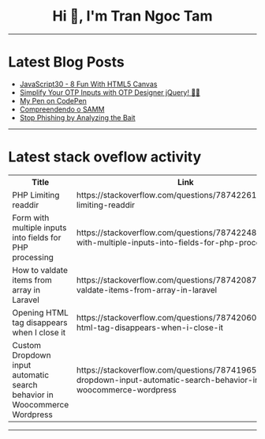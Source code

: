 <h1 align="center">Hi 👋, I'm Tran Ngoc Tam</h1>

---

# Latest Blog Posts 
<!-- BLOG-POST-LIST:START -->
- [JavaScript30 - 8 Fun With HTML5 Canvas](https://dev.to/virtualsobriety/javascript30-8-fun-with-html5-canvas-4pg3)
- [Simplify Your OTP Inputs with OTP Designer jQuery! 🎉✨](https://dev.to/hichemtab-tech/simplify-your-otp-inputs-with-otp-designer-jquery-3i1g)
- [My Pen on CodePen](https://dev.to/tom_ford_6543e5db41fdbb68/my-pen-on-codepen-5eh9)
- [Compreendendo o SAMM](https://dev.to/brmartin/compreendendo-o-samm-2ccm)
- [Stop Phishing by Analyzing the Bait](https://dev.to/rebeccapeltz/stop-phishing-by-analyzing-the-bait-3f0f)
<!-- BLOG-POST-LIST:END -->

---

# Latest stack oveflow activity
<table>
  <tr><th>Title</th><th>Link</th></tr>
  <!-- STACKOVERFLOW:START --><tr><td>PHP Limiting readdir</td><td>https://stackoverflow.com/questions/78742261/php-limiting-readdir</td></tr><tr><td>Form with multiple inputs into fields for PHP processing</td><td>https://stackoverflow.com/questions/78742248/form-with-multiple-inputs-into-fields-for-php-processing</td></tr><tr><td>How to valdate items from array in Laravel</td><td>https://stackoverflow.com/questions/78742087/how-to-valdate-items-from-array-in-laravel</td></tr><tr><td>Opening HTML tag disappears when I close it</td><td>https://stackoverflow.com/questions/78742060/opening-html-tag-disappears-when-i-close-it</td></tr><tr><td>Custom Dropdown input automatic search behavior in Woocommerce Wordpress</td><td>https://stackoverflow.com/questions/78741965/custom-dropdown-input-automatic-search-behavior-in-woocommerce-wordpress</td></tr><!-- STACKOVERFLOW:END -->
</table>

---


